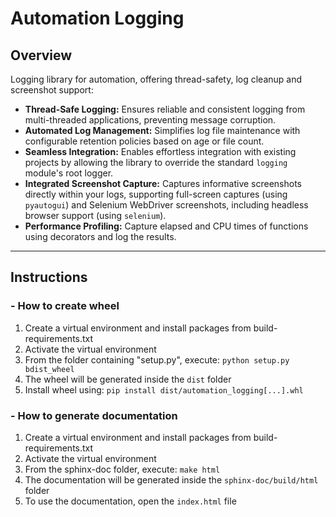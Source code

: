# Automation Logging

## Overview 
Logging library for automation, offering thread-safety, log cleanup and screenshot support:
* **Thread-Safe Logging:** Ensures reliable and consistent logging from multi-threaded applications, preventing message corruption.
* **Automated Log Management:** Simplifies log file maintenance with configurable retention policies based on age or file count.
* **Seamless Integration:** Enables effortless integration with existing projects by allowing the library to override the standard `logging` module's root logger.
* **Integrated Screenshot Capture:** Captures informative screenshots directly within your logs, supporting full-screen captures (using `pyautogui`) and Selenium WebDriver screenshots, including headless browser support (using `selenium`).
* **Performance Profiling:** Capture elapsed and CPU times of functions using decorators and log the results.

-----------

## Instructions

### - How to create wheel

1. Create a virtual environment and install packages from build-requirements.txt
2. Activate the virtual environment
3. From the folder containing "setup.py", execute: `python setup.py bdist_wheel`
4. The wheel will be generated inside the `dist` folder
5. Install wheel using: `pip install dist/automation_logging[...].whl`

### - How to generate documentation

1. Create a virtual environment and install packages from build-requirements.txt
2. Activate the virtual environment
3. From the sphinx-doc folder, execute: `make html`
4. The documentation will be generated inside the `sphinx-doc/build/html` folder
5. To use the documentation, open the `index.html` file

